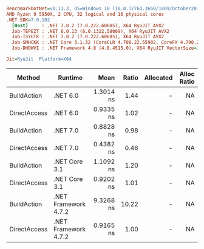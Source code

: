 ``` ini

BenchmarkDotNet=v0.13.3, OS=Windows 10 (10.0.17763.3650/1809/October2018Update/Redstone5), VM=Hyper-V
AMD Ryzen 9 5950X, 2 CPU, 32 logical and 16 physical cores
.NET SDK=7.0.102
  [Host]     : .NET 7.0.2 (7.0.222.60605), X64 RyuJIT AVX2
  Job-TEPEZT : .NET 6.0.13 (6.0.1322.58009), X64 RyuJIT AVX2
  Job-ISYUTK : .NET 7.0.2 (7.0.222.60605), X64 RyuJIT AVX2
  Job-SMHCKK : .NET Core 3.1.32 (CoreCLR 4.700.22.55902, CoreFX 4.700.22.56512), X64 RyuJIT AVX2
  Job-DHDWVI : .NET Framework 4.8 (4.8.4515.0), X64 RyuJIT VectorSize=256

Jit=RyuJit  Platform=X64  

```
|       Method |              Runtime |      Mean | Ratio | Allocated | Alloc Ratio |
|------------- |--------------------- |----------:|------:|----------:|------------:|
|  BuildAction |             .NET 6.0 | 1.3014 ns |  1.44 |         - |          NA |
| DirectAccess |             .NET 6.0 | 0.9335 ns |  1.02 |         - |          NA |
|  BuildAction |             .NET 7.0 | 0.8828 ns |  0.98 |         - |          NA |
| DirectAccess |             .NET 7.0 | 0.4382 ns |  0.46 |         - |          NA |
|  BuildAction |        .NET Core 3.1 | 1.1092 ns |  1.20 |         - |          NA |
| DirectAccess |        .NET Core 3.1 | 0.9202 ns |  1.01 |         - |          NA |
|  BuildAction | .NET Framework 4.7.2 | 9.3268 ns | 10.22 |         - |          NA |
| DirectAccess | .NET Framework 4.7.2 | 0.9165 ns |  1.00 |         - |          NA |
